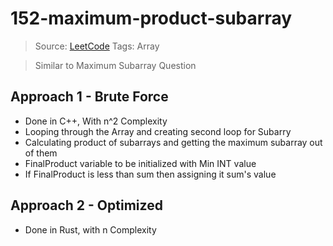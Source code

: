 # 152-maximum-product-subarray

> Source: [LeetCode](https://leetcode.com/problems/maximum-product-subarray)
> Tags: Array

> Similar to Maximum Subarray Question
## Approach 1 - Brute Force
- Done in C++, With n^2 Complexity
- Looping through the Array and creating second loop for Subarry
- Calculating product of subarrays and getting the maximum subarray out of them
- FinalProduct variable to be initialized with Min INT value
- If FinalProduct is less than sum then assigning it sum's value

## Approach 2 - Optimized
- Done in Rust, with n Complexity

